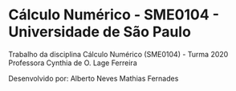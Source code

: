 # Cálculo Numérico - SME0104 - Universidade de São Paulo

Trabalho da disciplina Cálculo Numérico (SME0104) - Turma 2020
Professora Cynthia de O. Lage Ferreira

Desenvolvido por:
Alberto Neves
Mathias Fernades
